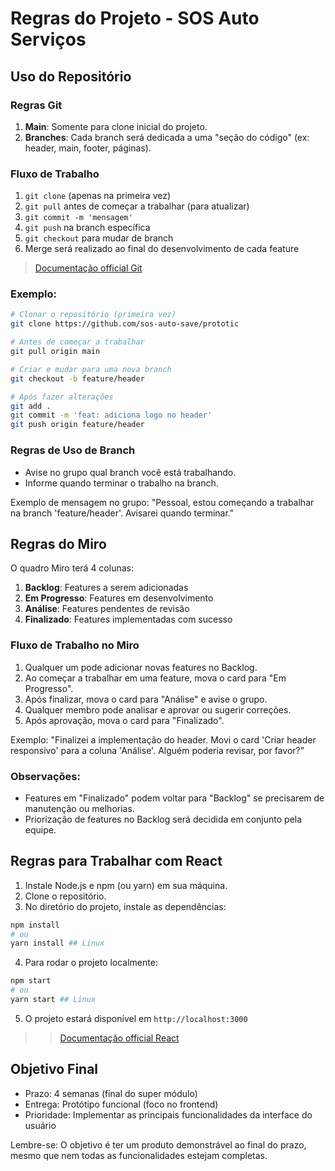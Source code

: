 # Regras do Projeto - SOS Auto Serviços

## Uso do Repositório

### Regras Git

1. **Main**: Somente para clone inicial do projeto.
2. **Branches**: Cada branch será dedicada a uma "seção do código" (ex: header, main, footer, páginas).

### Fluxo de Trabalho

1. `git clone` (apenas na primeira vez)
2. `git pull` antes de começar a trabalhar (para atualizar)
3. `git commit -m 'mensagem'`
4. `git push` na branch específica
5. `git checkout` para mudar de branch
6. Merge será realizado ao final do desenvolvimento de cada feature

> [Documentação official Git](https://git-scm.com/docs/git/pt_BR)

### Exemplo:

```bash
# Clonar o repositório (primeira vez)
git clone https://github.com/sos-auto-save/prototic

# Antes de começar a trabalhar
git pull origin main

# Criar e mudar para uma nova branch
git checkout -b feature/header

# Após fazer alterações
git add .
git commit -m 'feat: adiciona logo no header'
git push origin feature/header
```

### Regras de Uso de Branch

- Avise no grupo qual branch você está trabalhando.
- Informe quando terminar o trabalho na branch.

Exemplo de mensagem no grupo:
"Pessoal, estou começando a trabalhar na branch 'feature/header'. Avisarei quando terminar."

## Regras do Miro

O quadro Miro terá 4 colunas:

1. **Backlog**: Features a serem adicionadas
2. **Em Progresso**: Features em desenvolvimento
3. **Análise**: Features pendentes de revisão
4. **Finalizado**: Features implementadas com sucesso


### Fluxo de Trabalho no Miro

1. Qualquer um pode adicionar novas features no Backlog.
2. Ao começar a trabalhar em uma feature, mova o card para "Em Progresso".
3. Após finalizar, mova o card para "Análise" e avise o grupo.
4. Qualquer membro pode analisar e aprovar ou sugerir correções.
5. Após aprovação, mova o card para "Finalizado".

Exemplo:
"Finalizei a implementação do header. Movi o card 'Criar header responsivo' para a coluna 'Análise'. Alguém poderia revisar, por favor?"

### Observações:
- Features em "Finalizado" podem voltar para "Backlog" se precisarem de manutenção ou melhorias.
- Priorização de features no Backlog será decidida em conjunto pela equipe.

## Regras para Trabalhar com React

1. Instale Node.js e npm (ou yarn) em sua máquina.
2. Clone o repositório.
3. No diretório do projeto, instale as dependências:

```bash
npm install
# ou
yarn install ## Linux
```

4. Para rodar o projeto localmente:

```bash
npm start
# ou
yarn start ## Linux
```

5. O projeto estará disponível em `http://localhost:3000`


>> [Documentação official React](https://react.dev/)

## Objetivo Final

- Prazo: 4 semanas (final do super módulo)
- Entrega: Protótipo funcional (foco no frontend)
- Prioridade: Implementar as principais funcionalidades da interface do usuário

Lembre-se: O objetivo é ter um produto demonstrável ao final do prazo, mesmo que nem todas as funcionalidades estejam completas.